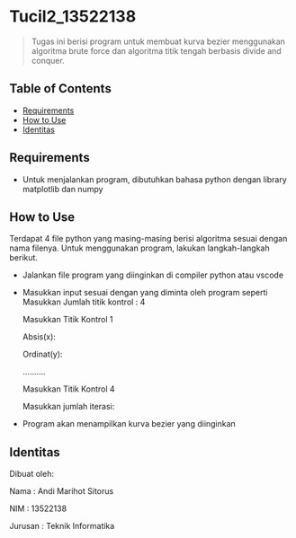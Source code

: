 # Tucil2_13522138
> Tugas ini berisi program untuk membuat kurva bezier menggunakan algoritma brute force dan algoritma titik tengah berbasis divide and conquer.


## Table of Contents
* [Requirements](#requirements)
* [How to Use](#how-to-use)
* [Identitas](#identitas)



## Requirements
- Untuk menjalankan program, dibutuhkan bahasa python dengan library matplotlib dan numpy



## How to Use
Terdapat 4 file python yang masing-masing berisi algoritma sesuai dengan nama filenya.
Untuk menggunakan program, lakukan langkah-langkah berikut.
- Jalankan file program yang diinginkan di compiler python atau vscode
- Masukkan input sesuai dengan yang diminta oleh program seperti
    Masukkan Jumlah titik kontrol : 4

    Masukkan Titik Kontrol 1

    Absis(x): 

    Ordinat(y):

    ..........

    Masukkan Titik Kontrol 4

    Masukkan jumlah iterasi: 
- Program akan menampilkan kurva bezier yang diinginkan

## Identitas
Dibuat oleh:

Nama    : Andi Marihot Sitorus

NIM     : 13522138

Jurusan : Teknik Informatika
